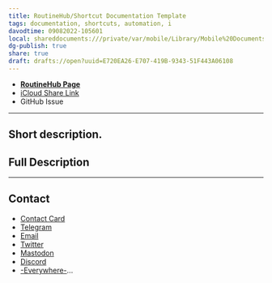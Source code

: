 ```yaml
---
title: RoutineHub/Shortcut Documentation Template
tags: documentation, shortcuts, automation, i
davodtime: 09082022-105601
local: shareddocuments:///private/var/mobile/Library/Mobile%20Documents/iCloud~md~obsidian/Documents/OBSHIDDIAN/drafts/E720EA26-E707-419B-9343-51F443A06108.md
dg-publish: true
share: true
draft: drafts://open?uuid=E720EA26-E707-419B-9343-51F443A06108
---
```


- [**RoutineHub Page**](https://routinehub.co/shortcut/)
- [iCloud Share Link]()
- GitHub Issue
---

## Short description.

## Full Description


---

## Contact

- [Contact Card](https://davidblue.wtf/db.vcf)
- [Telegram](https://t.me/extratone)
- [Email](mailto:davidblue@extratone.com) 
- [Twitter](https://twitter.com/NeoYokel)
- [Mastodon](https://mastodon.social/@DavidBlue)
- [Discord](https://discord.gg/0b9KQUKP858b0iZF)
- [-Everywhere-](https://raindrop.io/davidblue/social-directory-21059174)...